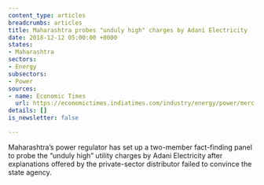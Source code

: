 ```yaml
---
content_type: articles
breadcrumbs: articles
title: Maharashtra probes "unduly high" charges by Adani Electricity
date: 2018-12-12 05:00:00 +0000
states:
- Maharashtra
sectors:
- Energy
subsectors:
- Power
sources:
- name: Economic Times
  url: https://economictimes.indiatimes.com/industry/energy/power/merc-to-probe-unduly-high-adani-power-bills-in-mumbai/articleshow/66997737.cms
details: []
is_newsletter: false

---
```

Maharashtra’s power regulator has set up a two-member fact-finding panel to probe the “unduly high” utility charges by Adani Electricity after explanations offered by the private-sector distributor failed to convince the state agency.
